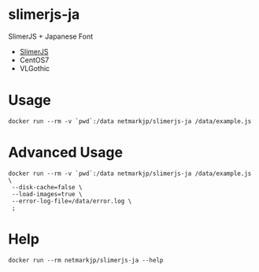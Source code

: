 slimerjs-ja
====================

SlimerJS + Japanese Font

- [SlimerJS](http://slimerjs.org/)
- CentOS7
- VLGothic

# Usage

```
docker run --rm -v `pwd`:/data netmarkjp/slimerjs-ja /data/example.js
```

# Advanced Usage

```
docker run --rm -v `pwd`:/data netmarkjp/slimerjs-ja /data/example.js \
 --disk-cache=false \
 --load-images=true \
 --error-log-file=/data/error.log \
 ;
```

# Help

```
docker run --rm netmarkjp/slimerjs-ja --help
```
